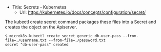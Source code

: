 - Title: Secrets - Kubernetes
  - Url: https://kubernetes.io/docs/concepts/configuration/secret/

The kubectl create secret command packages these files into a Secret and creates the object on the Apiserver.

```
$ microk8s.kubectl create secret generic db-user-pass --from-file=./username.txt --from-file=./password.txt
secret "db-user-pass" created
```
